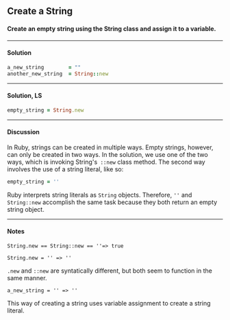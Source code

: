 ## Create a String
#### Create an empty string using the String class and assign it to a variable.
___
#### Solution
```ruby
a_new_string        = ""
another_new_string  = String::new
```
___
#### Solution, LS
```ruby
empty_string = String.new
```
___
#### Discussion
In Ruby, strings can be created in multiple ways. Empty strings, however, can only be created in two ways. In the solution, we use one of the two ways, which is invoking String's` ::new` class method. The second way involves the use of a string literal, like so:
```ruby
empty_string = ''
```
Ruby interprets string literals as `String` objects. Therefore, `''` and `String::new` accomplish the same task because they both return an empty string object.
___
#### Notes
`String.new == String::new == ''=> true`

`String.new = '' => ''`

`.new` and `::new` are syntatically different, but both seem to function in the same manner.

`a_new_string = '' => ''`

This way of creating a string uses variable assignment to create a string literal.
